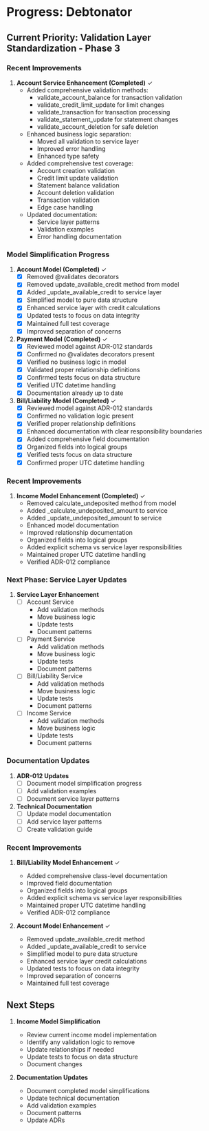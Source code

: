 # Progress: Debtonator

## Current Priority: Validation Layer Standardization - Phase 3

### Recent Improvements
1. **Account Service Enhancement (Completed)** ✓
   - Added comprehensive validation methods:
     * validate_account_balance for transaction validation
     * validate_credit_limit_update for limit changes
     * validate_transaction for transaction processing
     * validate_statement_update for statement changes
     * validate_account_deletion for safe deletion
   - Enhanced business logic separation:
     * Moved all validation to service layer
     * Improved error handling
     * Enhanced type safety
   - Added comprehensive test coverage:
     * Account creation validation
     * Credit limit update validation
     * Statement balance validation
     * Account deletion validation
     * Transaction validation
     * Edge case handling
   - Updated documentation:
     * Service layer patterns
     * Validation examples
     * Error handling documentation

### Model Simplification Progress
1. **Account Model (Completed)** ✓
   - [x] Removed @validates decorators
   - [x] Removed update_available_credit method from model
   - [x] Added _update_available_credit to service layer
   - [x] Simplified model to pure data structure
   - [x] Enhanced service layer with credit calculations
   - [x] Updated tests to focus on data integrity
   - [x] Maintained full test coverage
   - [x] Improved separation of concerns

2. **Payment Model (Completed)** ✓
   - [x] Reviewed model against ADR-012 standards
   - [x] Confirmed no @validates decorators present
   - [x] Verified no business logic in model
   - [x] Validated proper relationship definitions
   - [x] Confirmed tests focus on data structure
   - [x] Verified UTC datetime handling
   - [x] Documentation already up to date

3. **Bill/Liability Model (Completed)** ✓
   - [x] Reviewed model against ADR-012 standards
   - [x] Confirmed no validation logic present
   - [x] Verified proper relationship definitions
   - [x] Enhanced documentation with clear responsibility boundaries
   - [x] Added comprehensive field documentation
   - [x] Organized fields into logical groups
   - [x] Verified tests focus on data structure
   - [x] Confirmed proper UTC datetime handling

### Recent Improvements
1. **Income Model Enhancement (Completed)** ✓
   - Removed calculate_undeposited method from model
   - Added _calculate_undeposited_amount to service
   - Added _update_undeposited_amount to service
   - Enhanced model documentation
   - Improved relationship documentation
   - Organized fields into logical groups
   - Added explicit schema vs service layer responsibilities
   - Maintained proper UTC datetime handling
   - Verified ADR-012 compliance

### Next Phase: Service Layer Updates

1. **Service Layer Enhancement**
   - [ ] Account Service
     * Add validation methods
     * Move business logic
     * Update tests
     * Document patterns
   - [ ] Payment Service
     * Add validation methods
     * Move business logic
     * Update tests
     * Document patterns
   - [ ] Bill/Liability Service
     * Add validation methods
     * Move business logic
     * Update tests
     * Document patterns
   - [ ] Income Service
     * Add validation methods
     * Move business logic
     * Update tests
     * Document patterns

### Documentation Updates
1. **ADR-012 Updates**
   - [ ] Document model simplification progress
   - [ ] Add validation examples
   - [ ] Document service layer patterns

2. **Technical Documentation**
   - [ ] Update model documentation
   - [ ] Add service layer patterns
   - [ ] Create validation guide

### Recent Improvements
1. **Bill/Liability Model Enhancement** ✓
   - Added comprehensive class-level documentation
   - Improved field documentation
   - Organized fields into logical groups
   - Added explicit schema vs service layer responsibilities
   - Maintained proper UTC datetime handling
   - Verified ADR-012 compliance

2. **Account Model Enhancement** ✓
   - Removed update_available_credit method
   - Added _update_available_credit to service
   - Simplified model to pure data structure
   - Enhanced service layer credit calculations
   - Updated tests to focus on data integrity
   - Improved separation of concerns
   - Maintained full test coverage

## Next Steps
1. **Income Model Simplification**
   - Review current income model implementation
   - Identify any validation logic to remove
   - Update relationships if needed
   - Update tests to focus on data structure
   - Document changes

2. **Documentation Updates**
   - Document completed model simplifications
   - Update technical documentation
   - Add validation examples
   - Document patterns
   - Update ADRs
